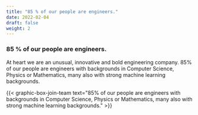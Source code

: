 ```yaml
---
title: "85 % of our people are engineers."
date: 2022-02-04
draft: false
weight: 2
---
```


### 85 % of our people are engineers.

At heart we are an unusual, innovative and bold engineering company. 85% of our people are engineers with backgrounds in Computer Science, Physics or Mathematics, many also with strong machine learning backgrounds.

{{< graphic-box-join-team text="85% of our people are engineers with backgrounds in Computer Science, Physics or Mathematics, many also with strong machine learning backgrounds." >}}


